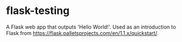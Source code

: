 # flask-testing

A Flask web app that outputs 'Hello World!'. Used as an introduction to Flask from https://flask.palletsprojects.com/en/1.1.x/quickstart/.
